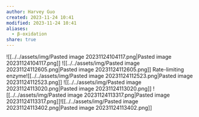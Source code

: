 ```yaml
---
author: Harvey Guo
created: 2023-11-24 10:41
modified: 2023-11-24 10:41
aliases:
  - β-oxidation
share: true
---
```

![[../../assets/img/Pasted image 20231124104117.png|Pasted image 20231124104117.png]]
![[../../assets/img/Pasted image 20231124112605.png|Pasted image 20231124112605.png]]
Rate-limiting enzyme![[../../assets/img/Pasted image 20231124112523.png|Pasted image 20231124112523.png]]
![[../../assets/img/Pasted image 20231124113020.png|Pasted image 20231124113020.png]]
![[../../assets/img/Pasted image 20231124113317.png|Pasted image 20231124113317.png]]![[../../assets/img/Pasted image 20231124113402.png|Pasted image 20231124113402.png]]